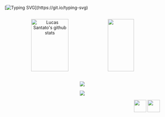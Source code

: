 [![Typing SVG](http://readme-typing-svg.herokuapp.com?font=Fira+Code&size=18&duration=2000&pause=1000&color=DA1313&multiline=true&width=435&lines=Hello.;Welcome+to+my+GitHub!)](https://git.io/typing-svg)

##

<div align="center">  
  <img width="49%" height="170em" src="https://github-readme-stats-sigma-five.vercel.app/api?username=santato7&show_icons=true&count_private=true&hide_border=true&border_color=ffffff&title_color=DA1313&icon_color=7FFFD4&text_color=c9d1d9&bg_color=0d1117" alt="Lucas Santato's github stats"/> 
  
  <img width="41%" height="170em" src="https://github-readme-stats-sigma-five.vercel.app/api/top-langs/?username=santato7&layout=compact&hide_border=true&title_color=DA1313&text_color=c9d1d9&bg_color=0d1117"/>
</div>

##

<p align="center">
  <a href="https://skillicons.dev">
    <img src="https://skillicons.dev/icons?i=ruby,py,js,ts,nodejs" />
  </a>
</p>
<p align="center">
  <a href="https://skillicons.dev">
    <img src="https://skillicons.dev/icons?i=git,docker,linux,ubuntu,windows" />
  </a>
</p>

<div align="right"> 
  <a href="https://www.linkedin.com/in/lucassantato/" target="_blank"><img src="https://img.icons8.com/fluency/256/linkedin-circled.png" width="40px"></a>
  <a href = "mailto:lucas@santato.dev"><img src="https://img.icons8.com/?size=100&id=38108&format=png&color=000000" width="40px"></a>
</div>
